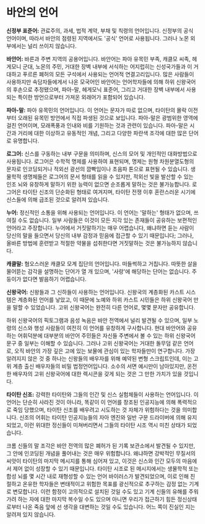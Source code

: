 # 바안의 언어

**신정부 표준어:** 관료주의, 과세, 법적 계약, 부채 및 칙령의 언어입니다. 신정부의 공식 언어이며, 따라서 바안의 점령된 지역에서도 '공식' 언어로 사용됩니다. 그러나 노몬 외부에서는 널리 쓰이지 않습니다.

**바안어:** 바른과 주변 지역의 공용어입니다. 바안어는 파아 유목민 부족, 캐클모 씨족, 헤게모니 군대, 노몬의 주민, 거대한 장벽 내부에 서식하는 어지럽히는 신성국가들과 이 거대하고 푸르른 폐허의 모든 구석에서 사용되는 언어적 연결고리입니다. 많은 사람들이 사용하지만 속담자들에게서 나온 모국어인 바안어는 언어학자들에 의해 하위 신왕국어의 후손으로 추정됐으며, 파아-말, 헤게모닉 표준어, 그리고 거대한 장벽 내부에서 사용되는 특이한 방언으로부터 가져온 외래어가 포함되어 있습니다.

**파아-말:** 파아 유목민의 언어입니다. 이 언어는 문자가 따로 없으며, 타이탄의 몰락 이전부터 오래된 유목민 방언에서 직접 파생된 것으로 보입니다. 파아-말은 광범위한 영역에 걸친 언어이며, 모래폭풍과 인내와 비를 기원하는 것과 관련이 있습니다. 파아-말은 시간과 거리에 대한 이상하고 유동적인 개념, 그리고 다양한 파란색 조각에 대한 많은 단어로 유명합니다.

**로그어:** 신스를 구동하는 내부 구문을 의미하며, 신스의 모어 및 개인적인 대화방법으로 사용됩니다. 로그어은 수학적 명제를 사용하여 표현되며, 명제는 원형 차원분열도형의 문자로 인코딩되거나 적외선 광선의 깜빡임이나 초음파 톤으로 표현될 수 있습니다. 생물학적 생명체들은 로그어의 문서 형태를 읽을 수 있지만, 적외선 빛을 발산할 수 있는 인조 뇌와 유창하게 말하기 위한 능력이 없으면 순조롭게 말하는 것은 불가능합니다. 
로그어은 타이탄 신조의 단순화된 형태로 여겨지며, 타이탄 전쟁 이후 혼란스러운 시기에 신스들에 의해 급조된 것으로 알려져 있습니다.

**누어:** 정신적인 소통을 위해 사용되는 언어입니다. 이 언어는 '말하는' 형태가 없으며, 쓰여질 수도 없습니다. 일부 사람들은 이것이 모든 지각 있는 존재들이 공유하는 보편적인 언어라고 주장합니다. 누어에서 거짓말하기는 매우 어렵습니다, 왜냐하면 듣는 사람이 당신의 말을 들으면서 당신의 내부 감정과 믿음에 접근할 수 있기 때문입니다; 그러나, 올바른 방법에 훈련받고 적절한 약물을 섭취한다면 거짓말하는 것은 불가능하지 않습니다.

**캐클말:** 혐오스러운 캐클모 모계 집단의 언어입니다. 떠들썩하고 거칩니다. 따뜻한 살을 물어뜯는 감각을 설명하는 단어가 열 개 있으며, '사랑'에 해당하는 단어는 없습니다. 주둥이가 없다면 발음하기 어렵습니다.

**신왕국어:** 신왕들과 그 신하들이 사용하는 언어입니다. 신왕국의 계층화된 카스트 시스템은 계층화된 언어를 낳았고, 이 때문에 노예와 하위 카스트 시민들은 하위 신왕국어 만을 말할 수 있었습니다. 고위 신왕국어는 완전히 다른 언어로, 몇몇 문자만 공유합니다.

하위 신왕국어의 픽토그램과 음성 녹음은 바안 전역에서 널리 발견될 수 있으며, 일부 노령의 신스와 행성 사람들이 여전히 이 언어를 유창하게 구사합니다. 현대 바안어와 공유하는 어휘덕분에 대부분의 바안어 주민들은 자신들 주변에서 볼 수 있는 하위 신왕국어 문구 중 일부는 이해할 수 있습니다. 그러나 고위 신왕국어는 거대한 돌무덤 같은 언어로, 오직 바안의 가장 깊은 고에 있는 보물에 관심이 있는 학자들만이 연구합니다.
가장 알려지지 않은 것 중 하나는 신왕들의 배우자를 위해 예약된 변형 스크립트인데, 이는 고위 계층 출신 배우자들의 비밀 법정언어입니다. 소수의 서면 예시만이 남아있지만, 온전한 배우자의 고위 신왕국어에 대한 렉시콘을 갖게 되는 것은 그 만한 가치가 있을 것입니다.

**타이탄 신조:** 강력한 타이탄와 그들의 인간 및 신스 실험체들이 사용하는 언어입니다. 이 언어는 단순히 사라진 것이 아니라, 똑같이 이 언어를 창조된 인공지능에 의해 폭력적으로 죽임 당했으며, 타이탄 신조를 배우려고 시도하는 것 자체가 위험하다는 것을 의미합니다. 신조의 어휘는 타이탄 인공지능들의 자아 엔진와 일반 구문 드라이버에 의해 유지되었고, 이런 위대한 정신들이 미쳐버리면서 그들의 타이탄 시조 역시 미친 상태가 되었습니다.

크롬 신들의 말 조각은 바안 전역의 많은 폐허가 된 기록 보관소에서 발견될 수 있지만, 그 안에 인코딩된 개념을 풀어내는 것은 매우 위험합니다. 왜냐하면 강박적인 무질서의 씨앗이 타이탄의 마지막 메시지를 통해 심어져 있고, 이것은 신스와 인간 모두의 마음에서 제어 없이 성장할 수 있기 때문입니다. 타이탄 시조로 된 메시지에서는 생물학적 또는 합성 뇌를 몇 시간 내로 재형성할 수 있는 언어 바이러스가 발견되었으며, 이로 인해 친절하고 온유한 학자들은 변태적이고 위험한 목표를 광신적으로 추구하는 감정 없는 기계로 변모합니다. 이런 함정이 고의적으로 설치된 것일 수도 있고 기계 신들의 유해를 주워 가려 하는 자에 대한 마지막 복수일 수도 있으며 아니면 우리가 접근하기 힘든 정신상태로부터 나온 죽음 앞에 선 생각을 대변하는 것일 수도 있습니다. 어느 쪽이 진실인 지는 알려져 있지 않습니다.

